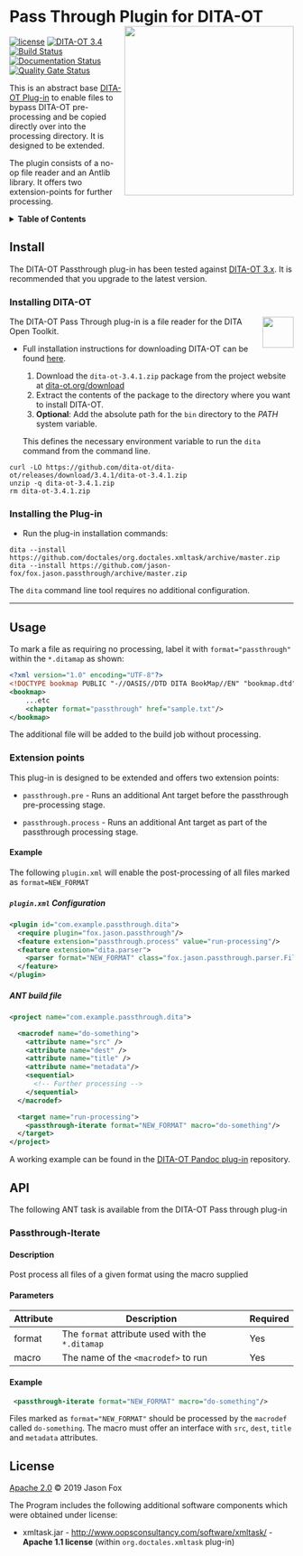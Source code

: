 # Pass Through Plugin for DITA-OT [<img src="https://jason-fox.github.io/fox.jason.passthrough/passthrough.png" align="right" width="300">](http://passthroughdita-ot.rtfd.io/)

[![license](https://img.shields.io/github/license/jason-fox/fox.jason.passthrough.svg)](http://www.apache.org/licenses/LICENSE-2.0)
[![DITA-OT 3.4](https://img.shields.io/badge/DITA--OT-3.4-blue.svg)](http://www.dita-ot.org/3.4)
[![Build Status](https://travis-ci.org/jason-fox/fox.jason.passthrough.svg?branch=master)](https://travis-ci.org/jason-fox/fox.jason.passthrough)
[![Documentation Status](https://readthedocs.org/projects/passthroughdita-ot/badge/?version=latest)](https://passthroughdita-ot.readthedocs.io/en/latest/?badge=latest)
[![Quality Gate Status](https://sonarcloud.io/api/project_badges/measure?project=fox.jason.passthrough&metric=alert_status)](https://sonarcloud.io/dashboard?id=fox.jason.passthrough)

This is an abstract base [DITA-OT Plug-in](https://www.dita-ot.org/plugins) to enable files to bypass DITA-OT pre-processing and be copied directly over
into the processing directory. It is designed to be extended.

The plugin consists of a no-op file reader and an Antlib library. It offers two extension-points for further processing.

<details>
<summary><strong>Table of Contents</strong></summary>

-   [Install](#install)
    -   [Installing DITA-OT](#installing-dita-ot)
    -   [Installing the Plug-in](#installing-the-plug-in)
-   [Usage](#usage)
    -   [Extension points](#extension-points)
        -   [Example](#example)
-   [API](#api)
    -   [Passthrough-Iterate](#passthrough-iterate)
-   [License](#license)

</details>

## Install

The DITA-OT Passthrough plug-in has been tested against [DITA-OT 3.x](http://www.dita-ot.org/download). It is
recommended that you upgrade to the latest version.

### Installing DITA-OT

<a href="https://www.dita-ot.org"><img src="https://www.dita-ot.org/images/dita-ot-logo.svg" align="right" height="55"></a>

The DITA-OT Pass Through plug-in is a file reader for the DITA Open Toolkit.

-   Full installation instructions for downloading DITA-OT can be found
    [here](https://www.dita-ot.org/3.4/topics/installing-client.html).

    1.  Download the `dita-ot-3.4.1.zip` package from the project website at
        [dita-ot.org/download](https://www.dita-ot.org/download)
    2.  Extract the contents of the package to the directory where you want to install DITA-OT.
    3.  **Optional**: Add the absolute path for the `bin` directory to the _PATH_ system variable.

    This defines the necessary environment variable to run the `dita` command from the command line.

```console
curl -LO https://github.com/dita-ot/dita-ot/releases/download/3.4.1/dita-ot-3.4.1.zip
unzip -q dita-ot-3.4.1.zip
rm dita-ot-3.4.1.zip
```

### Installing the Plug-in

-   Run the plug-in installation commands:

```console
dita --install https://github.com/doctales/org.doctales.xmltask/archive/master.zip
dita --install https://github.com/jason-fox/fox.jason.passthrough/archive/master.zip
```

The `dita` command line tool requires no additional configuration.

---

## Usage

To mark a file as requiring no processing, label it with `format="passthrough"` within the `*.ditamap` as shown:

```xml
<?xml version="1.0" encoding="UTF-8"?>
<!DOCTYPE bookmap PUBLIC "-//OASIS//DTD DITA BookMap//EN" "bookmap.dtd">
<bookmap>
    ...etc
    <chapter format="passthrough" href="sample.txt"/>
</bookmap>
```

The additional file will be added to the build job without processing.

### Extension points

This plug-in is designed to be extended and offers two extension points:

-   `passthrough.pre` - Runs an additional Ant target before the passthrough pre-processing stage.

-   `passthrough.process` - Runs an additional Ant target as part of the passthrough processing stage.

#### Example

The following `plugin.xml` will enable the post-processing of all files marked as `format=NEW_FORMAT`

##### `plugin.xml` Configuration

```xml
<plugin id="com.example.passthrough.dita">
  <require plugin="fox.jason.passthrough"/>
  <feature extension="passthrough.process" value="run-processing"/>
  <feature extension="dita.parser">
    <parser format="NEW_FORMAT" class="fox.jason.passthrough.parser.FileReader"/>
  </feature>
</plugin>
```

##### ANT build file

```xml
<project name="com.example.passthrough.dita">

  <macrodef name="do-something">
    <attribute name="src" />
    <attribute name="dest" />
    <attribute name="title" />
    <attribute name="metadata"/>
    <sequential>
      <!-- Further processing -->
    </sequential>
  </macrodef>

  <target name="run-processing">
    <passthrough-iterate format="NEW_FORMAT" macro="do-something"/>
  </target>
</project>
```

A working example can be found in the [DITA-OT Pandoc plug-in](https://github.com/jason-fox/fox.jason.pandoc)
repository.

## API

The following ANT task is available from the DITA-OT Pass through plug-in

### Passthrough-Iterate

#### Description

Post process all files of a given format using the macro supplied

#### Parameters

| Attribute | Description                                      | Required |
| --------- | ------------------------------------------------ | -------- |
| format    | The `format` attribute used with the `*.ditamap` | Yes      |
| macro     | The name of the `<macrodef>` to run              | Yes      |

#### Example

```xml
 <passthrough-iterate format="NEW_FORMAT" macro="do-something"/>
```

Files marked as `format="NEW_FORMAT"` should be processed by the `macrodef` called `do-something`. The macro must offer
an interface with `src`, `dest`, `title` and `metadata` attributes.

## License

[Apache 2.0](LICENSE) © 2019 Jason Fox

The Program includes the following additional software components which were obtained under license:

-   xmltask.jar - http://www.oopsconsultancy.com/software/xmltask/ - **Apache 1.1 license** (within
    `org.doctales.xmltask` plug-in)
